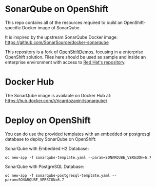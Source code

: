 # SonarQube on OpenShift
This repo contains all of the resources required to build an OpenShift-specific
Docker image of SonarQube.

It is inspired by the upstream SonarQube Docker image:
https://github.com/SonarSource/docker-sonarqube

This repository is a fork of [OpenShiftDemos](https://github.com/OpenShiftDemos/sonarqube-openshift-docker), focusing in a enterprise OpenShift solution. Files here should be used as sample and inside an enterprise environment with access to [Red Hat's repository]().

# Docker Hub

The SonarQube image is available on Docker Hub at: https://hub.docker.com/r/ricardozanini/sonarqube/

# Deploy on OpenShift
You can do use the provided templates with an embedded or postgresql database to deploy SonarQube on 
OpenShift:

SonarQube with Embedded H2 Database:

    oc new-app -f sonarqube-template.yaml --param=SONARQUBE_VERSION=6.7

SonarQube with PostgreSQL Database:

    oc new-app -f sonarqube-postgresql-template.yaml --param=SONARQUBE_VERSION=6.7
